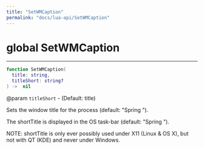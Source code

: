 ```yaml
---
title: "SetWMCaption"
permalink: "docs/lua-api/SetWMCaption"
---
```


# global SetWMCaption

---

```lua
function SetWMCaption(
  title: string,
  titleShort: string?
) ->  nil
```
@param `titleShort` - (Default: title)







Sets the window title for the process (default: "Spring <version>").

The shortTitle is displayed in the OS task-bar (default: "Spring <version>").

NOTE: shortTitle is only ever possibly used under X11 (Linux & OS X), but not with QT (KDE) and never under Windows.

